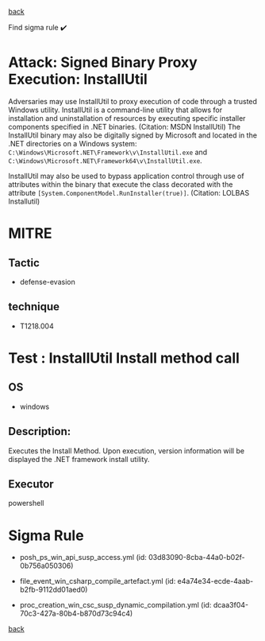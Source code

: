 
[back](../index.md)

Find sigma rule :heavy_check_mark: 

# Attack: Signed Binary Proxy Execution: InstallUtil 

Adversaries may use InstallUtil to proxy execution of code through a trusted Windows utility. InstallUtil is a command-line utility that allows for installation and uninstallation of resources by executing specific installer components specified in .NET binaries. (Citation: MSDN InstallUtil) The InstallUtil binary may also be digitally signed by Microsoft and located in the .NET directories on a Windows system: <code>C:\Windows\Microsoft.NET\Framework\v<version>\InstallUtil.exe</code> and <code>C:\Windows\Microsoft.NET\Framework64\v<version>\InstallUtil.exe</code>.

InstallUtil may also be used to bypass application control through use of attributes within the binary that execute the class decorated with the attribute <code>[System.ComponentModel.RunInstaller(true)]</code>. (Citation: LOLBAS Installutil)

# MITRE
## Tactic
  - defense-evasion


## technique
  - T1218.004


# Test : InstallUtil Install method call
## OS
  - windows


## Description:
Executes the Install Method. Upon execution, version information will be displayed the .NET framework install utility.


## Executor
powershell

# Sigma Rule
 - posh_ps_win_api_susp_access.yml (id: 03d83090-8cba-44a0-b02f-0b756a050306)

 - file_event_win_csharp_compile_artefact.yml (id: e4a74e34-ecde-4aab-b2fb-9112dd01aed0)

 - proc_creation_win_csc_susp_dynamic_compilation.yml (id: dcaa3f04-70c3-427a-80b4-b870d73c94c4)



[back](../index.md)
